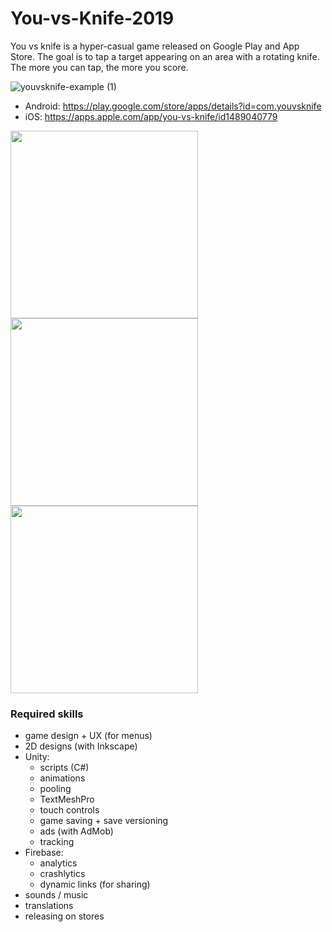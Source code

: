 # You-vs-Knife-2019

You vs knife is a hyper-casual game released on Google Play and App Store.
The goal is to tap a target appearing on an area with a rotating knife. The more you can tap, the more you score.

![youvsknife-example (1)](https://user-images.githubusercontent.com/96313983/187087220-f429d4c0-8313-4c31-89ee-ba6bd173ff58.gif)

- Android: https://play.google.com/store/apps/details?id=com.youvsknife
- iOS: https://apps.apple.com/app/you-vs-knife/id1489040779

<p>
<img src='https://user-images.githubusercontent.com/96313983/167258368-18d7bad7-a344-48b8-a3d1-8a88f128a690.png' width='300'>
<img src='https://user-images.githubusercontent.com/96313983/167258372-2f67d997-aa38-4b5a-a954-c5a909ee95ee.png' width='300'>
<img src='https://user-images.githubusercontent.com/96313983/167258374-7652f7e7-2a58-4b22-86be-d521d4a988cb.png' width='300'>
</p>


### Required skills

- game design + UX (for menus)
- 2D designs (with Inkscape)
- Unity:
	- scripts (C#)
	- animations
	- pooling
	- TextMeshPro
	- touch controls
	- game saving + save versioning
	- ads (with AdMob)
	- tracking
- Firebase:
	- analytics
	- crashlytics
	- dynamic links (for sharing)
- sounds / music
- translations
- releasing on stores


